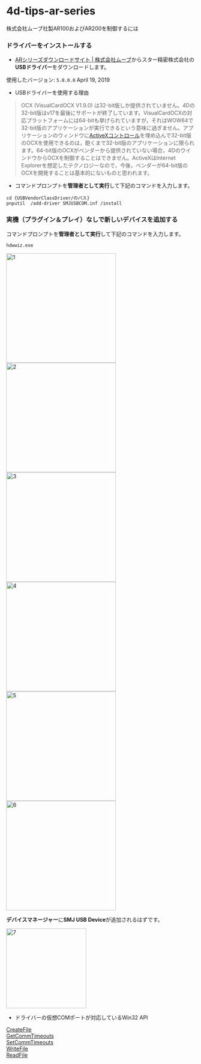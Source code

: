 # 4d-tips-ar-series
株式会社ムーブ社製AR100およびAR200を制御するには

### ドライバーをインストールする

* [ARシリーズダウンロードサイト | 株式会社ムーブ](https://www.move-p.jp/support/ardl.html)からスター精密株式会社の**USBドライバー**をダウンロードします。

使用したバージョン: `5.0.0.0` April 19, 2019

* USBドライバーを使用する理由

> OCX (VisualCardOCX V1.9.0) は32-bit版しか提供されていません。4Dの32-bit版はv17を最後にサポートが終了しています。VisualCardOCXの対応プラットフォームには64-bitも挙げられていますが，それはWOW64で32-bit版のアプリケーションが実行できるという意味に過ぎません。アプリケーションのウィンドウに[ActiveXコントロール](https://ja.wikipedia.org/wiki/ActiveX)を埋め込んで32-bit版のOCXを使用できるのは，飽くまで32-bit版のアプリケーションに限られます。64-bit版のOCXがベンダーから提供されていない場合，4DのウインドウからOCXを制御することはできません。ActiveXはInternet Explorerを想定したテクノロジーなので，今後，ベンダーが64-bit版のOCXを開発することは基本的にないものと思われます。

* コマンドプロンプトを**管理者として実行**して下記のコマンドを入力します。

```
cd {USBVendorClassDriver/のパス}
pnputil  /add-driver SMJUSBCOM.inf /install
````

### 実機（プラグイン＆プレイ）なしで新しいデバイスを追加する

コマンドプロンプトを**管理者として実行**して下記のコマンドを入力します。

```
hdwwiz.exe
````

<img width="292" alt="1" src="https://user-images.githubusercontent.com/1725068/127724920-db81af2b-185a-4e4c-9388-3c6a32f7455e.png">
<img width="292" alt="2" src="https://user-images.githubusercontent.com/1725068/127724921-f51ddd3c-4a9c-4e54-bf67-5e127566d7e2.png">
<img width="292" alt="3" src="https://user-images.githubusercontent.com/1725068/127724931-1f80df6a-40a9-4116-b9bf-6f2baa3af675.png">
<img width="292" alt="4" src="https://user-images.githubusercontent.com/1725068/127724933-4482f885-925d-4da8-b30b-4b08cc94359c.png">
<img width="292" alt="5" src="https://user-images.githubusercontent.com/1725068/127724941-02d319cf-bd92-4e9e-9159-edf597e81388.png">
<img width="292" alt="6" src="https://user-images.githubusercontent.com/1725068/127724944-d400301c-00e6-4895-8ba5-7c811a365a73.png">

**デバイスマネージャー**に**SMJ USB Device**が追加されるはずです。

<img width="213" alt="7" src="https://user-images.githubusercontent.com/1725068/127725954-f722a44b-4e78-46a5-9b49-49f854df5dae.png">

* ドライバーの仮想COMポートが対応しているWin32 API

[CreateFile](https://docs.microsoft.com/en-us/windows/win32/api/fileapi/nf-fileapi-createfilew)  
[GetCommTimeouts](https://docs.microsoft.com/en-us/windows/win32/api/winbase/nf-winbase-getcommtimeouts)  
[SetCommTimeouts](https://docs.microsoft.com/en-us/windows/win32/api/winbase/nf-winbase-setcommtimeouts)  
[WriteFile](https://docs.microsoft.com/en-us/windows/win32/api/fileapi/nf-fileapi-writefile)  
[ReadFile](https://docs.microsoft.com/en-us/windows/win32/api/fileapi/nf-fileapi-readfile)  
